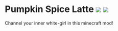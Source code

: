 # Pumpkin Spice Latte [![](http://cf.way2muchnoise.eu/full_pumpkin-spice-latte_downloads.svg)](https://minecraft.curseforge.com/projects/pumpkin-spice-latte) [![](http://cf.way2muchnoise.eu/versions/pumpkin-spice-latte.svg)](https://minecraft.curseforge.com/projects/pumpkin-spice-latte)
Channel your inner white-girl in this minecraft mod!
